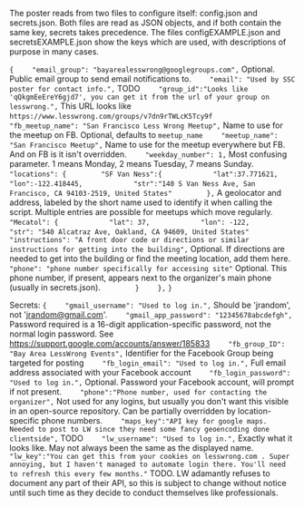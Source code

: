 The poster reads from two files to configure itself: config.json and secrets.json.
Both files are read as JSON objects, and if both contain the same key, secrets takes precedence.
The files configEXAMPLE.json and secretsEXAMPLE.json show the keys which are used, with descriptions
of purpose in many cases.

```{```
```    "email_group": "bayarealesswrong@googlegroups.com",```
Optional. Public email group to send email notifications to.
```    "email": "Used by SSC poster for contact info.",```
TODO
```    "group_id":"Looks like 'qQkgmEeEreY6gjd7', you can get it from the url of your group on lesswrong.",```
This URL looks like `https://www.lesswrong.com/groups/v7dn9rTWLcK5Tcy9f`
```    "fb_meetup_name": "San Francisco Less Wrong Meetup",```
Name to use for the meetup on FB. Optional, defaults to `meetup_name`
```    "meetup_name": "San Francisco Meetup",```
Name to use for the meetup everywhere but FB. And on FB is it isn't overridden.
```    "weekday_number": 1,```
Most confusing parameter. 1 means Monday, 2 means Tuesday, 7 means Sunday.
```    "locations": {```
```        "SF Van Ness":{```
```            "lat":37.771621,```
```            "lon":-122.418445,```
```            "str":"140 S Van Ness Ave, San Francisco, CA 94103-2519, United States"```
```        },```
A geolocator and address, labeled by the short name used to identify it when calling the script.
Multiple entries are possible for meetups which move regularly.
```        "Mecatol": {```
```            "lat": 37,```
```            "lon": -122,```
```            "str": "540 Alcatraz Ave, Oakland, CA 94609, United States"```
```            "instructions": "A front door code or directions or similar instructions for getting into the building",```
Optional. If directions are needed to get into the building or find the meeting location, add them here.
```            "phone": "phone number specifically for accessing site"```
Optional. This phone number, if present, appears next to the organizer's main phone (usually in secrets.json).
```        }```
```    },```
```}```


Secrets:
```{```
```    "gmail_username": "Used to log in.",```
Should be 'jrandom', not 'jrandom@gmail.com'.
```    "gmail_app_password": "12345678abcdefgh",```
Password required is a 16-digit application-specific password, not the normal login password. See https://support.google.com/accounts/answer/185833
```    "fb_group_ID": "Bay Area LessWrong Events",```
Identifier for the Facebook Group being targeted for posting
```    "fb_login_email": "Used to log in.",```
Full email address associated with your Facebook account
```    "fb_login_password": "Used to log in.",```
Optional. Password your Facebook account, will prompt if not present.
```    "phone":"Phone number, used for contacting the organizer",```
Not used for any logins, but usually you don't want this visible in an open-source repository. Can be partially overridden by location-specific phone numbers.
```    "maps_key":"API key for google maps. Needed to post to LW since they need some fancy geoencoding done clientside",```
TODO
```    "lw_username": "Used to log in.",```
Exactly what it looks like. May not always been the same as the displayed name.
```    "lw_key":"You can get this from your cookies on lesswrong.com . Super annoying, but I haven't managed to automate login there. You'll need to refresh this every few months."```
TODO. LW adamantly refuses to document any part of their API, so this is subject to change without notice until such time as they decide to conduct themselves like professionals.
```}
